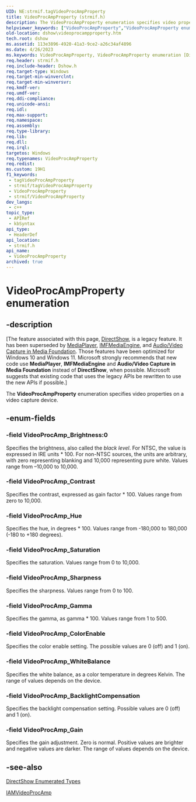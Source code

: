 ```yaml
---
UID: NE:strmif.tagVideoProcAmpProperty
title: VideoProcAmpProperty (strmif.h)
description: The VideoProcAmpProperty enumeration specifies video properties on a video capture device.
helpviewer_keywords: ["VideoProcAmpProperty","VideoProcAmpProperty enumeration [DirectShow]","VideoProcAmpPropertyEnumeration","VideoProcAmp_BacklightCompensation","VideoProcAmp_Brightness","VideoProcAmp_ColorEnable","VideoProcAmp_Contrast","VideoProcAmp_Gain","VideoProcAmp_Gamma","VideoProcAmp_Hue","VideoProcAmp_Saturation","VideoProcAmp_Sharpness","VideoProcAmp_WhiteBalance","dshow.videoprocampproperty","strmif/VideoProcAmpProperty","strmif/VideoProcAmp_BacklightCompensation","strmif/VideoProcAmp_Brightness","strmif/VideoProcAmp_ColorEnable","strmif/VideoProcAmp_Contrast","strmif/VideoProcAmp_Gain","strmif/VideoProcAmp_Gamma","strmif/VideoProcAmp_Hue","strmif/VideoProcAmp_Saturation","strmif/VideoProcAmp_Sharpness","strmif/VideoProcAmp_WhiteBalance"]
old-location: dshow\videoprocampproperty.htm
tech.root: dshow
ms.assetid: 113e3896-4920-41a3-9ce2-a26c34af4896
ms.date: 4/26/2023
ms.keywords: VideoProcAmpProperty, VideoProcAmpProperty enumeration [DirectShow], VideoProcAmpPropertyEnumeration, VideoProcAmp_BacklightCompensation, VideoProcAmp_Brightness, VideoProcAmp_ColorEnable, VideoProcAmp_Contrast, VideoProcAmp_Gain, VideoProcAmp_Gamma, VideoProcAmp_Hue, VideoProcAmp_Saturation, VideoProcAmp_Sharpness, VideoProcAmp_WhiteBalance, dshow.videoprocampproperty, strmif/VideoProcAmpProperty, strmif/VideoProcAmp_BacklightCompensation, strmif/VideoProcAmp_Brightness, strmif/VideoProcAmp_ColorEnable, strmif/VideoProcAmp_Contrast, strmif/VideoProcAmp_Gain, strmif/VideoProcAmp_Gamma, strmif/VideoProcAmp_Hue, strmif/VideoProcAmp_Saturation, strmif/VideoProcAmp_Sharpness, strmif/VideoProcAmp_WhiteBalance
req.header: strmif.h
req.include-header: Dshow.h
req.target-type: Windows
req.target-min-winverclnt: 
req.target-min-winversvr: 
req.kmdf-ver: 
req.umdf-ver: 
req.ddi-compliance: 
req.unicode-ansi: 
req.idl: 
req.max-support: 
req.namespace: 
req.assembly: 
req.type-library: 
req.lib: 
req.dll: 
req.irql: 
targetos: Windows
req.typenames: VideoProcAmpProperty
req.redist: 
ms.custom: 19H1
f1_keywords:
 - tagVideoProcAmpProperty
 - strmif/tagVideoProcAmpProperty
 - VideoProcAmpProperty
 - strmif/VideoProcAmpProperty
dev_langs:
 - c++
topic_type:
 - APIRef
 - kbSyntax
api_type:
 - HeaderDef
api_location:
 - strmif.h
api_name:
 - VideoProcAmpProperty
archived: true
---
```


# VideoProcAmpProperty enumeration


## -description

\[The feature associated with this page, [DirectShow](/windows/win32/directshow/directshow), is a legacy feature. It has been superseded by [MediaPlayer](/uwp/api/Windows.Media.Playback.MediaPlayer), [IMFMediaEngine](/windows/win32/api/mfmediaengine/nn-mfmediaengine-imfmediaengine), and [Audio/Video Capture in Media Foundation](/windows/win32/medfound/audio-video-capture-in-media-foundation). Those features have been optimized for Windows 10 and Windows 11. Microsoft strongly recommends that new code use **MediaPlayer**, **IMFMediaEngine** and **Audio/Video Capture in Media Foundation** instead of **DirectShow**, when possible. Microsoft suggests that existing code that uses the legacy APIs be rewritten to use the new APIs if possible.\]

The <b>VideoProcAmpProperty</b> enumeration specifies video properties on a video capture device.

## -enum-fields

### -field VideoProcAmp_Brightness:0

Specifies the brightness, also called the <i>black level</i>. For NTSC, the value is expressed in IRE units * 100. For non-NTSC sources, the units are arbitrary, with zero representing blanking and 10,000 representing pure white. Values range from –10,000 to 10,000.

### -field VideoProcAmp_Contrast

Specifies the contrast, expressed as gain factor * 100. Values range from zero to 10,000.

### -field VideoProcAmp_Hue

Specifies the hue, in degrees * 100. Values range from -180,000 to 180,000 (-180 to +180 degrees).

### -field VideoProcAmp_Saturation

Specifies the saturation. Values range from 0 to 10,000.

### -field VideoProcAmp_Sharpness

Specifies the sharpness. Values range from 0 to 100.

### -field VideoProcAmp_Gamma

Specifies the gamma, as gamma * 100. Values range from 1 to 500.

### -field VideoProcAmp_ColorEnable

Specifies the color enable setting. The possible values are 0 (off) and 1 (on).

### -field VideoProcAmp_WhiteBalance

Specifies the white balance, as a color temperature in degrees Kelvin. The range of values depends on the device.

### -field VideoProcAmp_BacklightCompensation

Specifies the backlight compensation setting. Possible values are 0 (off) and 1 (on).

### -field VideoProcAmp_Gain

Specifies the gain adjustment. Zero is normal. Positive values are brighter and negative values are darker. The range of values depends on the device.

## -see-also

<a href="/windows/desktop/DirectShow/directshow-enumerated-types">DirectShow Enumerated Types</a>



<a href="/windows/desktop/api/strmif/nn-strmif-iamvideoprocamp">IAMVideoProcAmp</a>
